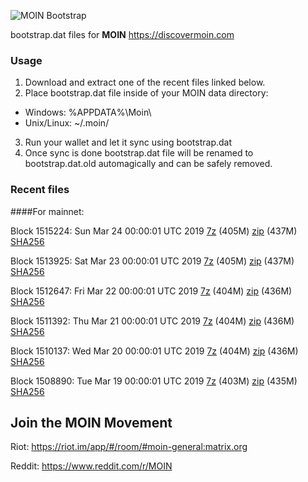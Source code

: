 ![MOIN Bootstrap](https://i.imgur.com/KjM1jMp.jpg)

bootstrap.dat files for **MOIN** https://discovermoin.com

### Usage

1. Download and extract one of the recent files linked below.
2. Place bootstrap.dat file inside of your MOIN data directory:
 - Windows: %APPDATA%\Moin\
 - Unix/Linux: ~/.moin/
3. Run your wallet and let it sync using bootstrap.dat
4. Once sync is done bootstrap.dat file will be renamed to bootstrap.dat.old automagically and can be safely removed.


### Recent files

####For mainnet:

Block 1515224: Sun Mar 24 00:00:01 UTC 2019 [7z](https://transfer.sh/ZCbEk/bootstrap.dat.20190324.7z) (405M) [zip](https://transfer.sh/9qBn0/bootstrap.dat.20190324.zip) (437M) [SHA256](https://transfer.sh/69aKC/sha256.txt)

Block 1513925: Sat Mar 23 00:00:01 UTC 2019 [7z](https://transfer.sh/cP5Ag/bootstrap.dat.20190323.7z) (405M) [zip](https://transfer.sh/10XHGm/bootstrap.dat.20190323.zip) (437M) [SHA256](https://transfer.sh/GQbmx/sha256.txt)

Block 1512647: Fri Mar 22 00:00:01 UTC 2019 [7z](https://transfer.sh/IQoUS/bootstrap.dat.20190322.7z) (404M) [zip](https://transfer.sh/DHuk3/bootstrap.dat.20190322.zip) (436M) [SHA256](https://transfer.sh/2ztgh/sha256.txt)

Block 1511392: Thu Mar 21 00:00:01 UTC 2019 [7z](https://transfer.sh/UQhjy/bootstrap.dat.20190321.7z) (404M) [zip](https://transfer.sh/13Db99/bootstrap.dat.20190321.zip) (436M) [SHA256](https://transfer.sh/Rhhlg/sha256.txt)

Block 1510137: Wed Mar 20 00:00:01 UTC 2019 [7z](https://transfer.sh/euRR4/bootstrap.dat.20190320.7z) (404M) [zip](https://transfer.sh/Fn9uy/bootstrap.dat.20190320.zip) (436M) [SHA256](https://transfer.sh/Theud/sha256.txt)

Block 1508890: Tue Mar 19 00:00:01 UTC 2019 [7z](https://transfer.sh/Ffeqn/bootstrap.dat.20190319.7z) (403M) [zip](https://transfer.sh/m9Jyq/bootstrap.dat.20190319.zip) (435M) [SHA256](https://transfer.sh/14f7EU/sha256.txt)

## Join the MOIN Movement

Riot: https://riot.im/app/#/room/#moin-general:matrix.org

Reddit: https://www.reddit.com/r/MOIN
